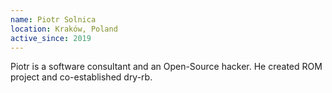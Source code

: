```yaml
---
name: Piotr Solnica
location: Kraków, Poland
active_since: 2019
---
```


Piotr is a software consultant and an Open-Source hacker. He created ROM project and co-established dry-rb.